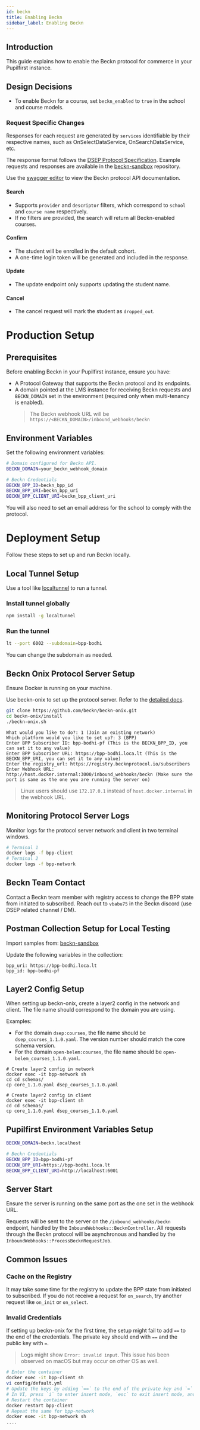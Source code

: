 ```yaml
---
id: beckn
title: Enabling Beckn
sidebar_label: Enabling Beckn
---
```


## Introduction

This guide explains how to enable the Beckn protocol for commerce in your Pupilfirst instance.

## Design Decisions

- To enable Beckn for a course, set `beckn_enabled` to `true` in the school and course models.

### Request Specific Changes

Responses for each request are generated by `services` identifiable by their respective names, such as OnSelectDataService, OnSearchDataService, etc.

The response format follows the [DSEP Protocol Specification](https://github.com/beckn/DSEP-Specification/blob/draft/api/dsep.yaml). Example requests and responses are available in the [beckn-sandbox](https://github.com/beckn/beckn-sandbox/tree/main/src/dsep/courses-training/) repository.

Use the [swagger editor](https://editor.swagger.io/) to view the Beckn protocol API documentation.

#### Search

- Supports `provider` and `descriptor` filters, which correspond to `school` and `course name` respectively.
- If no filters are provided, the search will return all Beckn-enabled courses.

#### Confirm

- The student will be enrolled in the default cohort.
- A one-time login token will be generated and included in the response.

#### Update

- The update endpoint only supports updating the student name.

#### Cancel

- The cancel request will mark the student as `dropped_out`.

# Production Setup

## Prerequisites

Before enabling Beckn in your Pupilfirst instance, ensure you have:

- A Protocol Gateway that supports the Beckn protocol and its endpoints.
- A domain pointed at the LMS instance for receiving Beckn requests and `BECKN_DOMAIN` set in the environment (required only when multi-tenancy is enabled).
  > The Beckn webhook URL will be `https://<BECKN_DOMAIN>/inbound_webhooks/beckn`

## Environment Variables

Set the following environment variables:

```bash
# Domain configured for Beckn API.
BECKN_DOMAIN=your_beckn_webhook_domain

# Beckn Credentials
BECKN_BPP_ID=beckn_bpp_id
BECKN_BPP_URI=beckn_bpp_uri
BECKN_BPP_CLIENT_URI=beckn_bpp_client_uri
```

You will also need to set an email address for the school to comply with the protocol.

# Deployment Setup

Follow these steps to set up and run Beckn locally.

## Local Tunnel Setup

Use a tool like [localtunnel](https://github.com/localtunnel/localtunnel) to run a tunnel.

### Install tunnel globally

```bash
npm install -g localtunnel
```

### Run the tunnel

```bash
lt --port 6002 --subdomain=bpp-bodhi
```

You can change the subdomain as needed.

## Beckn Onix Protocol Server Setup

Ensure Docker is running on your machine.

Use beckn-onix to set up the protocol server. Refer to the [detailed docs](https://github.com/beckn/beckn-onix/blob/main/docs/setup_walkthrough.md#create-a-new-network-and-install-the-registry).

```bash
git clone https://github.com/beckn/beckn-onix.git
cd beckn-onix/install
./beckn-onix.sh
```

```
What would you like to do?: 1 (Join an existing network)
Which platform would you like to set up?: 3 (BPP)
Enter BPP Subscriber ID: bpp-bodhi-pf (This is the BECKN_BPP_ID, you can set it to any value)
Enter BPP Subscriber URL: https://bpp-bodhi.loca.lt (This is the BECKN_BPP_URI, you can set it to any value)
Enter the registry_url: https://registry.becknprotocol.io/subscribers
Enter Webhook URL: http://host.docker.internal:3000/inbound_webhooks/beckn (Make sure the port is same as the one you are running the server on)
```

> Linux users should use `172.17.0.1` instead of `host.docker.internal` in the webhook URL.

## Monitoring Protocol Server Logs

Monitor logs for the protocol server network and client in two terminal windows.

```bash
# Terminal 1
docker logs -f bpp-client
# Terminal 2
docker logs -f bpp-network
```

## Beckn Team Contact

Contact a Beckn team member with registry access to change the BPP state from initiated to subscribed. Reach out to `vbabu75` in the Beckn discord (use DSEP related channel / DM).

## Postman Collection Setup for Local Testing

Import samples from: [beckn-sandbox](https://github.com/beckn/beckn-sandbox/blob/main/artefacts/DSEP/dsep-services-sandbox.postman_collection.json)

Update the following variables in the collection:

```
bpp_uri: https://bpp-bodhi.loca.lt
bpp_id: bpp-bodhi-pf
```

## Layer2 Config Setup

When setting up beckn-onix, create a layer2 config in the network and client. The file name should correspond to the domain you are using.

Examples:

- For the domain `dsep:courses`, the file name should be `dsep_courses_1.1.0.yaml`. The version number should match the core schema version.
- For the domain `open-belem:courses`, the file name should be `open-belem_courses_1.1.0.yaml`.

```
# Create layer2 config in network
docker exec -it bpp-network sh
cd cd schemas/
cp core_1.1.0.yaml dsep_courses_1.1.0.yaml
```

```
# Create layer2 config in client
docker exec -it bpp-client sh
cd cd schemas/
cp core_1.1.0.yaml dsep_courses_1.1.0.yaml
```

## Pupilfirst Environment Variables Setup

```bash
BECKN_DOMAIN=beckn.localhost

# Beckn Credentials
BECKN_BPP_ID=bpp-bodhi-pf
BECKN_BPP_URI=https://bpp-bodhi.loca.lt
BECKN_BPP_CLIENT_URI=http://localhost:6001
```

## Server Start

Ensure the server is running on the same port as the one set in the webhook URL.

Requests will be sent to the server on the `/inbound_webhooks/beckn` endpoint, handled by the `InboundWebhooks::BecknController`. All requests through the Beckn protocol will be asynchronous and handled by the `InboundWebhooks::ProcessBecknRequestJob`.

## Common Issues

### Cache on the Registry

It may take some time for the registry to update the BPP state from initiated to subscribed. If you do not receive a request for `on_search`, try another request like `on_init` or `on_select`.

### Invalid Credentials

If setting up beckn-onix for the first time, the setup might fail to add `==` to the end of the credentials. The private key should end with `==` and the public key with `=`.

> Logs might show `Error: invalid input`. This issue has been observed on macOS but may occur on other OS as well.

```bash
# Enter the container
docker exec -it bpp-client sh
vi config/default.yml
# Update the keys by adding `==` to the end of the private key and `=` to the end of the public key.
# In VI, press `i` to enter insert mode, `esc` to exit insert mode, and `:wq` to save and exit.
# Restart the container
docker restart bpp-client
# Repeat the same for bpp-network
docker exec -it bpp-network sh
....
```
